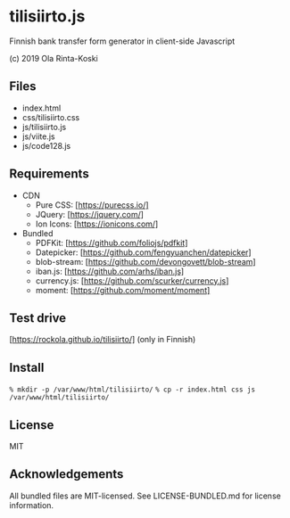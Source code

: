 # tilisiirto.js

Finnish bank transfer form generator in client-side Javascript

(c) 2019 Ola Rinta-Koski

## Files
* index.html
* css/tilisiirto.css
* js/tilisiirto.js
* js/viite.js
* js/code128.js

## Requirements
* CDN
  * Pure CSS: [https://purecss.io/]
  * JQuery: [https://jquery.com/]
  * Ion Icons: [https://ionicons.com/]
* Bundled 
  * PDFKit: [https://github.com/foliojs/pdfkit]
  * Datepicker: [https://github.com/fengyuanchen/datepicker]
  * blob-stream: [https://github.com/devongovett/blob-stream]
  * iban.js: [https://github.com/arhs/iban.js]
  * currency.js: [https://github.com/scurker/currency.js]
  * moment: [https://github.com/moment/moment]	

## Test drive
[https://rockola.github.io/tilisiirto/] (only in Finnish)

## Install
`% mkdir -p /var/www/html/tilisiirto/`
`% cp -r index.html css js /var/www/html/tilisiirto/`

## License
MIT

## Acknowledgements
All bundled files are MIT-licensed. See LICENSE-BUNDLED.md for
license information.


